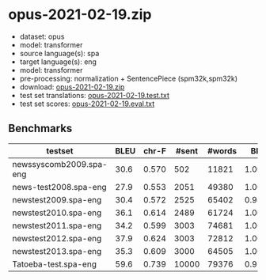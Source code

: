 # opus-2021-02-19.zip

* dataset: opus
* model: transformer
* source language(s): spa
* target language(s): eng
* model: transformer
* pre-processing: normalization + SentencePiece (spm32k,spm32k)
* download: [opus-2021-02-19.zip](https://object.pouta.csc.fi/Tatoeba-MT-models/spa-eng/opus-2021-02-19.zip)
* test set translations: [opus-2021-02-19.test.txt](https://object.pouta.csc.fi/Tatoeba-MT-models/spa-eng/opus-2021-02-19.test.txt)
* test set scores: [opus-2021-02-19.eval.txt](https://object.pouta.csc.fi/Tatoeba-MT-models/spa-eng/opus-2021-02-19.eval.txt)

## Benchmarks

| testset | BLEU  | chr-F | #sent | #words | BP |
|---------|-------|-------|-------|--------|----|
| newssyscomb2009.spa-eng 	| 30.6 	| 0.570 	| 502 	| 11821 	| 1.000 |
| news-test2008.spa-eng 	| 27.9 	| 0.553 	| 2051 	| 49380 	| 1.000 |
| newstest2009.spa-eng 	| 30.4 	| 0.572 	| 2525 	| 65402 	| 0.986 |
| newstest2010.spa-eng 	| 36.1 	| 0.614 	| 2489 	| 61724 	| 1.000 |
| newstest2011.spa-eng 	| 34.2 	| 0.599 	| 3003 	| 74681 	| 1.000 |
| newstest2012.spa-eng 	| 37.9 	| 0.624 	| 3003 	| 72812 	| 1.000 |
| newstest2013.spa-eng 	| 35.3 	| 0.609 	| 3000 	| 64505 	| 1.000 |
| Tatoeba-test.spa-eng 	| 59.6 	| 0.739 	| 10000 	| 79376 	| 0.974 |

